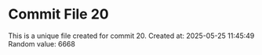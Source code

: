 # Commit File 20

This is a unique file created for commit 20.
Created at: 2025-05-25 11:45:49
Random value: 6668
